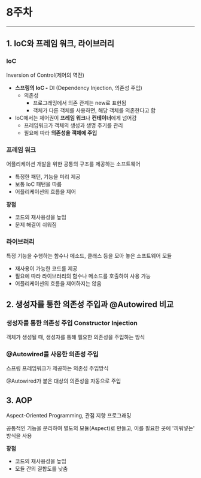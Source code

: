 # 8주차

---

## 1. IoC와 프레임 워크, 라이브러리

### IoC

Inversion of Control(제어의 역전)

- **스프링의 IoC -** DI (Dependency Injection, 의존성 주입)
    - 의존성
        - 프로그래밍에서 의존 관계는 new로 표현됨
        - 객체가 다른 객체를 사용하면, 해당 객체를 의존한다고 함
- IoC에서는 제어권이 **프레임 워크**나 **컨테이너**에게 넘어감
    - 프레임워크가 객체의 생성과 생명 주기를 관리
    - 필요에 따라 **의존성을 객체에 주입**

### 프레임 워크

어플리케이션 개발을 위한 공통의 구조를 제공하는 소프트웨어

- 특정한 패턴, 기능을 미리 제공
- 보통 IoC 패턴을 따름
- 어플리케이션의 흐름을 제어

**장점**

- 코드의 재사용성을 높임
- 문제 해결이 쉬워짐

### 라이브러리

특정 기능을 수행하는 함수나 메소드, 클래스 등을 모아 놓은 소프트웨어 모듈

- 재사용이 가능한 코드를 제공
- 필요에 따라 라이브러리의 함수나 메소드를 호출하여 사용 가능
- 어플리케이션의 흐름을 제어하지는 않음

## 2. 생성자를 통한 의존성 주입과 @Autowired 비교

### 생성자를 통한 의존성 주입 Constructor Injection

객체가 생성될 때, 생성자를 통해 필요한 의존성을 주입하는 방식

### @Autowired를 사용한 의존성 주입

스프링 프레임워크가 제공하는 의존성 주입방식

@Autowired가 붙은 대상의 의존성을 자동으로 주입

## 3. AOP

Aspect-Oriented Programming, 관점 지향 프로그래밍

공통적인 기능을 분리하여 별도의 모듈(Aspect)로 만들고, 이를 필요한 곳에 '끼워넣는' 방식을 사용

**장점**

- 코드의 재사용성을 높임
- 모듈 간의 결합도를 낮춤